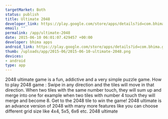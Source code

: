 ```yaml
--- 
targetMarket: Both
status: publish
title: Ultimate 2048
developer_link: https://play.google.com/store/apps/details?id=com.bhima.game2048
email: ""
permalink: /app/ultimate-2048
date: 2015-06-10 06:01:07.429457 +00:00
developer: bhima apps
android_link: https://play.google.com/store/apps/details?id=com.bhima.game2048
thumb: /uploads/app/2015-06/2015-06-10-ultimate-2048.png
devices: 
- android
type: app
---
```


2048 ultimate game is a fun, addictive and a very simple puzzle game.
How to play 2048 game : Swipe in any direction and the tiles will move in that direction. When two tiles with the same number touch, they will sum up and merge into one for example when two tiles with number 4 touch they will merge and become 8. Get to the 2048 tile to win the game!
2048 ultimate is an advance version of 2048 with many more features like you can choose different grid size like 4x4, 5x5, 6x6 etc. 2048 ultimate 
